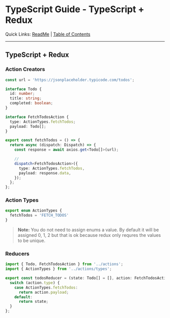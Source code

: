 # TypeScript Guide - TypeScript + Redux
Quick Links: [ReadMe](../README.md) | [Table of Contents](00-index.md)

---

## TypeScript + Redux




### Action Creators

```ts
const url = 'https://jsonplaceholder.typicode.com/todos';

interface Todo {
  id: number;
  title: string;
  completed: boolean;
}

interface FetchTodosAction {
  type: ActionTypes.fetchTodos;
  payload: Todo[];
}

export const fetchTodos = () => {
  return async (dispatch: Dispatch) => {
    const response = await axios.get<Todo[]>(url);

    // 
    dispatch<FetchTodosAction>({
      type: ActionTypes.fetchTodos,
      payload: response.data,
    });
  };
};
```

### Action Types

```ts
export enum ActionTypes {
  fetchTodos = 'FETCH_TODOS'
}
```

>**Note:** You do not need to assign enums a value. By default it will be assigned 0, 1, 2 but that is ok because redux only requres the values to be unique.


### Reducers

```ts
import { Todo, FetchTodosAction } from '../actions';
import { ActionTypes } from '../actions/types';

export const todosReducer = (state: Todo[] = [], action: FetchTodosAction) => {
  switch (action.type) {
    case ActionTypes.fetchTodos:
      return action.payload;
    default:
      return state;
  }
};
```